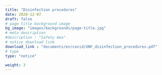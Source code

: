 ```yaml
---
title: "Disinfection procedures"
date: 2020-12-07
draft: false
# page title background image
bg_image: "images/backgrounds/page-title.jpg"
# meta description
#description : "Safety mea"
# notice download link
download_link : "documents/en/covid/UNF_disinfection_procedures.pdf"
# type
type: "notice"

weight: 3
---
```

